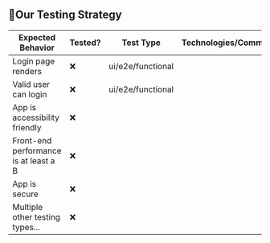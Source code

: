 ## 🧪Our Testing Strategy

| Expected Behavior                     | Tested? | Test Type         | Technologies/Comments |
| ------------------------------------- | ------- | ----------------- | --------------------- |
| Login page renders                    | ❌      | ui/e2e/functional |                       |
| Valid user can login                  | ❌      | ui/e2e/functional |                       |
| App is accessibility friendly         | ❌      |                   |                       |
| Front-end performance is at least a B | ❌      |                   |                       |
| App is secure                         | ❌      |                   |                       |
| Multiple other testing types...       | ❌      |                   |                       |

